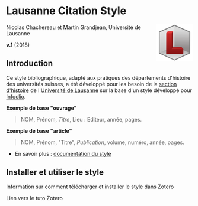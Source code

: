 # Lausanne Citation Style
<img src="https://raw.githubusercontent.com/LausanneCitationStyle/Lausanne/master/images/LausanneCitationStyle.png" alt="Lausanne Citation Style" width="100" align="right"> 

Nicolas Chachereau et Martin Grandjean, Université de Lausanne

**v.1** (2018)

## Introduction

Ce style bibliographique, adapté aux pratiques des départements d'histoire des universités suisses, a été développé pour les besoin de la [section d'histoire](https://www.unil.ch/hist/home.html) de l'[Université de Lausanne](https://www.unil.ch) sur la base d'un style développé pour [Infoclio](https://www.infoclio.ch/fr/style-de-citation-infoclioch-instructions-pour-zotero).

**Exemple de base "ouvrage"**

> NOM, Prénom, *Titre*, Lieu : Editeur, année, pages.

**Exemple de base "article"**

> NOM, Prénom, "Titre", *Publication*, volume, numéro, année, pages.

* En savoir plus : [documentation du style]()

## Installer et utiliser le style

Information sur comment télécharger et installer le style dans Zotero

Lien vers le tuto Zotero
